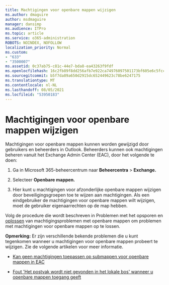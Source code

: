 ```yaml
---
title: Machtigingen voor openbare mappen wijzigen
ms.author: dmaguire
author: msdmaguire
manager: dansimp
ms.audience: ITPro
ms.topic: article
ms.service: o365-administration
ROBOTS: NOINDEX, NOFOLLOW
localization_priority: Normal
ms.custom:
- "633"
- "3500007"
ms.assetid: 0c37ab75-c81c-44e7-bda8-ea43263f9fdf
ms.openlocfilehash: 16c2fb89f8dd256afb7e922ca74976097501173bf605e6c5fccc73019a71edcd
ms.sourcegitcommit: b5f7da89a650d2915dc652449623c78be6247175
ms.translationtype: MT
ms.contentlocale: nl-NL
ms.lasthandoff: 08/05/2021
ms.locfileid: "53950183"
---
```

# <a name="changing-public-folder-permissions"></a>Machtigingen voor openbare mappen wijzigen

Machtigingen voor openbare mappen kunnen worden gewijzigd door gebruikers en beheerders in Outlook. Beheerders kunnen ook machtigingen beheren vanuit het Exchange Admin Center (EAC), door het volgende te doen:
  
1. Ga in Microsoft 365-beheercentrum naar **Beheercentra** \> **Exchange.**

2. Selecteer **Openbare mappen.**

3. Hier kunt u machtigingen voor afzonderlijke openbare mappen wijzigen door beveiligingsgroepen toe te wijzen aan machtigingen. Als een eindgebruiker de machtigingen voor openbare mappen wilt wijzigen, moet de gebruiker eigenaarrechten op de map hebben.

Volg de procedure die wordt beschreven in Problemen met het opsporen en [oplossen](https://docs.microsoft.com/exchange/troubleshoot/public-folders/public-folder-permission-issues) van machtigingsproblemen met openbare mappen om problemen met machtigingen voor openbare mappen op te lossen.

**Opmerking:** Er zijn verschillende bekende problemen die u kunt tegenkomen wanneer u machtigingen voor openbare mappen probeert te wijzigen. Zie de volgende artikelen voor meer informatie.

- [Kan geen machtigingen toepassen op submappen voor openbare mappen in EAC](https://docs.microsoft.com/exchange/troubleshoot/public-folders/can%E2%80%99t-apply-permissions-public-folder-subfolders)

- [Fout 'Het postvak wordt niet gevonden in het lokale bos' wanneer u openbare mappen toegang geeft](https://docs.microsoft.com/exchange/troubleshoot/public-folders/mailbox-not-found-local-forest-public-folder)
